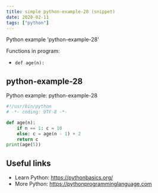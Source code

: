 ```yaml
---
title: simple python-example-28 (snippet)
date: 2020-02-11
tags: ["python"]
---
```

Python example 'python-example-28'

Functions in program: 
* `def age(n):`

## python-example-28

Python example: python-example-28

```python
#!/usr/bin/python
# -*- coding: UTF-8 -*-

def age(n):
    if n == 1: c = 10
    else: c = age(n - 1) + 2
    return c
print(age(5))


```

## Useful links

- Learn Python: https://pythonbasics.org/
- More Python: https://pythonprogramminglanguage.com
